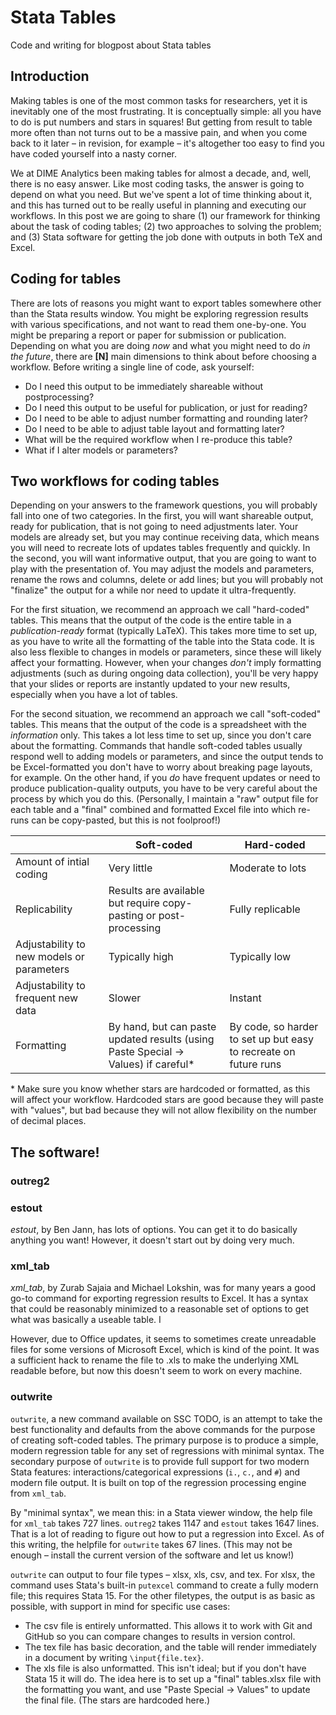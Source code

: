 # Stata Tables

Code and writing for blogpost about Stata tables

## Introduction

Making tables is one of the most common tasks for researchers, yet it is inevitably one of the most frustrating. It is conceptually simple: all you have to do is put numbers and stars in squares! But getting from result to table more often than not turns out to be a massive pain, and when you come back to it later – in revision, for example – it's altogether too easy to find you have coded yourself into a nasty corner.

We at DIME Analytics been making tables for almost a decade, and, well, there is no easy answer. Like most coding tasks, the answer is going to depend on what you need. But we've spent a lot of time thinking about it, and this has turned out to be really useful in planning and executing our workflows. In this post we are going to share (1) our framework for thinking about the task of coding tables; (2) two approaches to solving the problem; and (3) Stata software for getting the job done with outputs in both TeX and Excel.

## Coding for tables

There are lots of reasons you might want to export tables somewhere other than the Stata results window. You might be exploring regression results with various specifications, and not want to read them one-by-one. You might be preparing a report or paper for submission or publication. Depending on what you are doing _now_ and what you might need to do _in the future_, there are **[N]** main dimensions to think about before choosing a workflow. Before writing a single line of code, ask yourself:

- Do I need this output to be immediately shareable without postprocessing?
- Do I need this output to be useful for publication, or just for reading?
- Do I need to be able to adjust number formatting and rounding later?
- Do I need to be able to adjust table layout and formatting later?
- What will be the required workflow when I re-produce this table?
- What if I alter models or parameters?

## Two workflows for coding tables

Depending on your answers to the framework questions, you will probably fall into one of two categories. In the first, you will want shareable output, ready for publication, that is not going to need adjustments later. Your models are already set, but you may continue receiving data, which means you will need to recreate lots of updates tables frequently and quickly. In the second, you will want informative output, that you are going to want to play with the presentation of. You may adjust the models and parameters, rename the rows and columns, delete or add lines; but you will probably not "finalize" the output for a while nor need to update it ultra-frequently.

For the first situation, we recommend an approach we call "hard-coded" tables. This means that the output of the code is the entire table in a _publication-ready_ format (typically LaTeX). This takes more time to set up, as you have to write all the formatting of the table into the Stata code. It is also less flexible to changes in models or parameters, since these will likely affect your formatting. However, when your changes _don't_ imply formatting adjustments (such as during ongoing data collection), you'll be very happy that your slides or reports are instantly updated to your new results, especially when you have a lot of tables.

For the second situation, we recommend an approach we call "soft-coded" tables. This means that the output of the code is a spreadsheet with the _information_ only. This takes a lot less time to set up, since you don't care about the formatting. Commands that handle soft-coded tables usually respond well to adding models or parameters, and since the output tends to be Excel-formatted you don't have to worry about breaking page layouts, for example. On the other hand, if you _do_ have frequent updates or need to produce publication-quality outputs, you have to be very careful about the process by which you do this. (Personally, I maintain a "raw" output file for each table and a "final" combined and formatted Excel file into which re-runs can be copy-pasted, but this is not foolproof!)

||Soft-coded|Hard-coded|
|-|-|-|
|Amount of intial coding | Very little | Moderate to lots |
|Replicability   | Results are available but require copy-pasting or post-processing  | Fully replicable  |
|Adjustability to new models or parameters | Typically high | Typically low |
|Adjustability to frequent new data   | Slower   | Instant  |
|Formatting   | By hand, but can paste updated results (using Paste Special → Values) if careful*  | By code, so harder to set up but easy to recreate on future runs  |

\* Make sure you know whether stars are hardcoded or formatted, as this will affect your workflow. Hardcoded stars are good because they will paste with "values", but bad because they will not allow flexibility on the number of decimal places.


## The software!

### outreg2

### estout

_estout_, by Ben Jann, has lots of options. You can get it to do basically anything you want! However, it doesn't start out by doing very much.

### xml_tab

*xml_tab*, by Zurab Sajaia and Michael Lokshin, was for many years a good go-to command for exporting regression results to Excel. It has a syntax that could be reasonably minimized to a reasonable set of options to get what was basically a useable table. I

However, due to Office updates, it seems to sometimes create unreadable files for some versions of Microsoft Excel, which is kind of the point. It was a sufficient hack to rename the file to .xls to make the underlying XML readable before, but now this doesn't seem to work on every machine.

### outwrite

`outwrite`, a new command available on SSC TODO, is an attempt to take the best functionality and defaults from the above commands for the purpose of creating soft-coded tables. The primary purpose is to produce a simple, modern regression table for any set of regressions with minimal syntax. The secondary purpose of `outwrite` is to provide full support for two modern Stata features: interactions/categorical expressions (`i.`, `c.`, and `#`) and modern file output. It is built on top of the regression processing engine from `xml_tab`.

By "minimal syntax", we mean this: in a Stata viewer window, the help file for `xml_tab` takes 727 lines. `outreg2` takes 1147 and `estout` takes 1647 lines. That is a lot of reading to figure out how to put a regression into Excel. As of this writing, the helpfile for `outwrite` takes 67 lines. (This may not be enough – install the current version of the software and let us know!)

`outwrite` can output to four file types – xlsx, xls, csv, and tex. For xlsx, the command uses Stata's built-in `putexcel` command to create a fully modern file; this requires Stata 15. For the other filetypes, the output is as basic as possible, with support in mind for specific use cases:

-   The csv file is entirely unformatted. This allows it to work with Git and GitHub so you can compare changes to results in version control.
-   The tex file has basic decoration, and the table will render immediately in a document by writing `\input{file.tex}`.
-   The xls file is also unformatted. This isn't ideal; but if you don't have Stata 15 it will do. The idea here is to set up a "final" tables.xlsx file with the formatting you want, and use "Paste Special → Values" to update the final file. (The stars are hardcoded here.)


#
